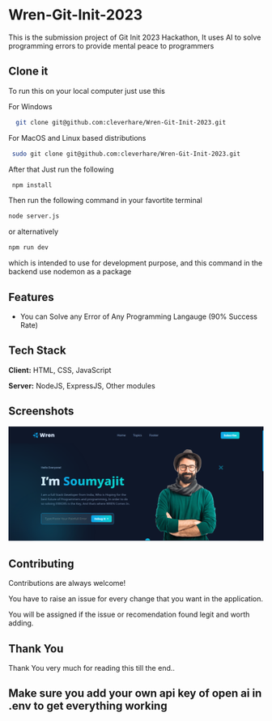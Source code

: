 
# Wren-Git-Init-2023

This is the submission project of Git Init 2023 Hackathon, It uses AI to solve programming errors to provide mental peace to programmers
## Clone it

To run this on your local computer just use this 

For Windows

```bash
  git clone git@github.com:cleverhare/Wren-Git-Init-2023.git
```
For MacOS and Linux based distributions
```bash
 sudo git clone git@github.com:cleverhare/Wren-Git-Init-2023.git
```
After that Just run the following
```bash
 npm install
```
Then run the following command in your favortite terminal
```bash
node server.js 
```
or alternatively 
```bash
npm run dev
```
which is intended to use for development purpose, and this command in the backend use nodemon as a package
## Features

- You can Solve any Error of Any Programming Langauge (90% Success Rate)


## Tech Stack

**Client:** HTML, CSS, JavaScript

**Server:** NodeJS, ExpressJS, Other modules 


## Screenshots

![App Screenshot](./data.png)


## Contributing

Contributions are always welcome!

You have to raise an issue for every change that you want in the application.

You will be assigned if the issue or recomendation found legit and worth adding. 


## Thank You

Thank You very much for reading this till the end..

## Make sure you add your own api key of open ai in .env to get everything working 
